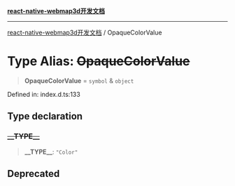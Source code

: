 [**react-native-webmap3d开发文档**](../README.md)

***

[react-native-webmap3d开发文档](../globals.md) / OpaqueColorValue

# Type Alias: ~~OpaqueColorValue~~

> **OpaqueColorValue** = `symbol` & `object`

Defined in: index.d.ts:133

## Type declaration

### ~~\_\_TYPE\_\_~~

> **\_\_TYPE\_\_**: `"Color"`

## Deprecated
